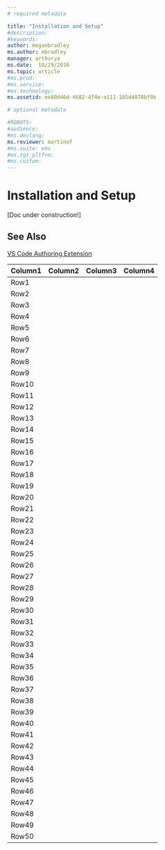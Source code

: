 ```yaml
---
# required metadata

title: "Installation and Setup"
#description:
#keywords:
author: meganbradley
ms.author: mbradley
manager: arthurya
ms.date:  10/29/2016
ms.topic: article
#ms.prod:
#ms.service:
#ms.technology:
ms.assetid: ee80d46d-4682-4f4e-a111-185d4078bf9b

# optional metadata

#ROBOTS:
#audience:
#ms.devlang:
ms.reviewer: martinof
#ms.suite: ems
#ms.tgt_pltfrm:
#ms.custom:
---
```



# Installation and Setup

[Doc under construction!]

## See Also
[VS Code Authoring Extension](../Gauntlet-VSCode/vscode-authoring.md)



|Column1  |Column2  |Column3  |Column4  |
|---------|---------|---------|---------|
|Row1     |         |         |         |
|Row2     |         |         |         |
|Row3     |         |         |         |
|Row4     |         |         |         |
|Row5     |         |         |         |
|Row6     |         |         |         |
|Row7     |         |         |         |
|Row8     |         |         |         |
|Row9     |         |         |         |
|Row10     |         |         |         |
|Row11     |         |         |         |
|Row12     |         |         |         |
|Row13     |         |         |         |
|Row14     |         |         |         |
|Row15     |         |         |         |
|Row16     |         |         |         |
|Row17     |         |         |         |
|Row18     |         |         |         |
|Row19     |         |         |         |
|Row20     |         |         |         |
|Row21     |         |         |         |
|Row22     |         |         |         |
|Row23     |         |         |         |
|Row24     |         |         |         |
|Row25     |         |         |         |
|Row26     |         |         |         |
|Row27     |         |         |         |
|Row28     |         |         |         |
|Row29     |         |         |         |
|Row30     |         |         |         |
|Row31     |         |         |         |
|Row32     |         |         |         |
|Row33     |         |         |         |
|Row34     |         |         |         |
|Row35     |         |         |         |
|Row36     |         |         |         |
|Row37     |         |         |         |
|Row38     |         |         |         |
|Row39     |         |         |         |
|Row40     |         |         |         |
|Row41     |         |         |         |
|Row42     |         |         |         |
|Row43     |         |         |         |
|Row44     |         |         |         |
|Row45     |         |         |         |
|Row46     |         |         |         |
|Row47     |         |         |         |
|Row48     |         |         |         |
|Row49     |         |         |         |
|Row50     |         |         |         |
